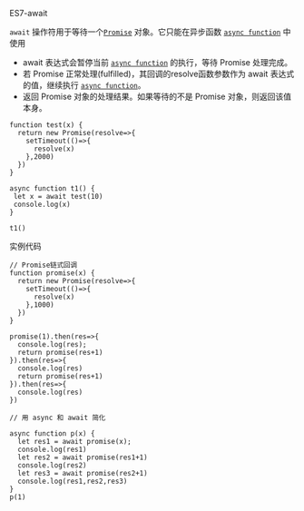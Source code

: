 ES7-await

`await`  操作符用于等待一个[`Promise`](https://developer.mozilla.org/zh-CN/docs/Web/JavaScript/Reference/Global_Objects/Promise) 对象。它只能在异步函数 [`async function`](https://developer.mozilla.org/zh-CN/docs/Web/JavaScript/Reference/Statements/async_function) 中使用

- await 表达式会暂停当前 [`async function`](https://developer.mozilla.org/zh-CN/docs/Web/JavaScript/Reference/Statements/async_function) 的执行，等待 Promise 处理完成。
- 若 Promise 正常处理(fulfilled)，其回调的resolve函数参数作为 await 表达式的值，继续执行 [`async function`](https://developer.mozilla.org/zh-CN/docs/Web/JavaScript/Reference/Statements/async_function)。
- 返回 Promise 对象的处理结果。如果等待的不是 Promise 对象，则返回该值本身。

```
function test(x) {
  return new Promise(resolve=>{
    setTimeout(()=>{
      resolve(x)
    },2000)
  })
}

async function t1() {
 let x = await test(10)
 console.log(x)
}

t1()
```

实例代码

```
// Promise链式回调
function promise(x) {
  return new Promise(resolve=>{
    setTimeout(()=>{
      resolve(x)
    },1000)
  })
}

promise(1).then(res=>{
  console.log(res);
  return promise(res+1)
}).then(res=>{
  console.log(res)
  return promise(res+1)
}).then(res=>{
  console.log(res)
})

// 用 async 和 await 简化

async function p(x) {
  let res1 = await promise(x);
  console.log(res1)
  let res2 = await promise(res1+1)
  console.log(res2)
  let res3 = await promise(res2+1)
  console.log(res1,res2,res3) 
}
p(1)
```

